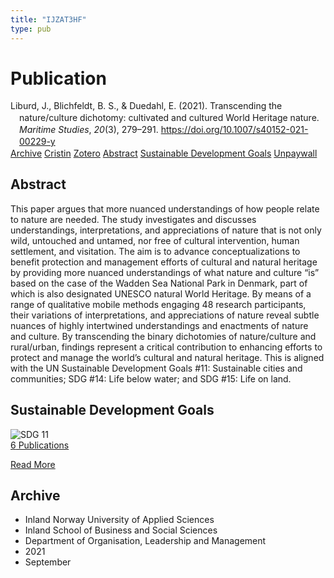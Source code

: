 ```yaml
---
title: "IJZAT3HF"
type: pub
---
```

<h1>Publication</h1>
<article id="csl-bib-container-IJZAT3HF" class="csl-bib-container">
  <div class="csl-bib-body" style="line-height: 1.35; padding-left: 1em; text-indent:-1em;">
  <div class="csl-entry">Liburd, J., Blichfeldt, B. S., &amp; Duedahl, E. (2021). Transcending the nature/culture dichotomy: cultivated and cultured World Heritage nature. <i>Maritime Studies</i>, <i>20</i>(3), 279&#x2013;291. <a href="https://doi.org/10.1007/s40152-021-00229-y">https://doi.org/10.1007/s40152-021-00229-y</a></div>
</div>
  <div class="csl-bib-buttons">
    <a href="#taxonomy-article-IJZAT3HF" class="csl-bib-button">Archive</a>
    <a href="https://app.cristin.no/results/show.jsf?id=1935368" alt="Cristin URL" class="csl-bib-button">Cristin</a>
    <a href="http://zotero.org/groups/5402882/items/IJZAT3HF" alt="Zotero URL" class="csl-bib-button">Zotero</a>
    <a href="#abstract-article-IJZAT3HF" class="csl-bib-button">Abstract</a>
    <a href="#sdg-article-IJZAT3HF" class="csl-bib-button">Sustainable Development Goals</a>
    <a href="https://findresearcher.sdu.dk/ws/files/195736806/Transcending_the_Nature_Culture_Dichotomy.pdf" class="csl-bib-button">Unpaywall</a>
  </div>
  <div id="csl-bib-meta-container-IJZAT3HF"></div>
</article>
<div id="csl-bib-meta-IJZAT3HF" class="csl-bib-meta">
  <article id="abstract-article-IJZAT3HF" class="abstract-article">
    <h1>Abstract</h1>
    This paper argues that more nuanced understandings of how people relate to nature are needed. The study investigates and discusses understandings, interpretations, and appreciations of nature that is not only wild, untouched and untamed, nor free of cultural intervention, human settlement, and visitation. The aim is to advance conceptualizations to benefit protection and management efforts of cultural and natural heritage by providing more nuanced understandings of what nature and culture “is” based on the case of the Wadden Sea National Park in Denmark, part of which is also designated UNESCO natural World Heritage. By means of a range of qualitative mobile methods engaging 48 research participants, their variations of interpretations, and appreciations of nature reveal subtle nuances of highly intertwined understandings and enactments of nature and culture. By transcending the binary dichotomies of nature/culture and rural/urban, findings represent a critical contribution to enhancing efforts to protect and manage the world’s cultural and natural heritage. This is aligned with the UN Sustainable Development Goals #11: Sustainable cities and communities; SDG #14: Life below water; and SDG #15: Life on land.
  </article>
  <article id="sdg-article-IJZAT3HF" class="sdg-article">
    <h1>Sustainable Development Goals</h1>
    <div class="sdg-container"><div id="sdg11" class="sdg"> <img src="{{< params subfolder >}}images/sdg/sdg11_en.png" class="image" alt="SDG 11"> <div class="sdg-overlay"> <a href="{{< params subfolder >}}en/archive/?sdg=11#archive" class="sdg-publication-count"><span>6</span> Publications</a> <p><a href="https://sdgs.un.org/goals/goal11" class="sdg-read-more">Read More</a></p> </div> </div></div>
  </article>
  <article id="taxonomy-article-IJZAT3HF" class="taxonomy-article">
    <h1>Archive</h1>
    <ul>
      <li>Inland Norway University of Applied Sciences</li>
      <li>Inland School of Business and Social Sciences</li>
      <li>Department of Organisation, Leadership and Management</li>
      <li>2021</li>
      <li>September</li>
    </ul>
  </article>
</div>
